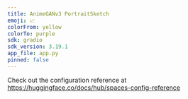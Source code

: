 ```yaml
---
title: AnimeGANv3 PortraitSketch
emoji: 📈
colorFrom: yellow
colorTo: purple
sdk: gradio
sdk_version: 3.19.1
app_file: app.py
pinned: false
---
```


Check out the configuration reference at https://huggingface.co/docs/hub/spaces-config-reference
